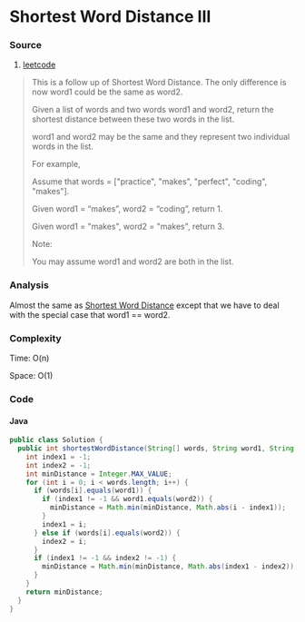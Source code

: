 # Shortest Word Distance III 
### Source 
1. [leetcode](https://leetcode.com/problems/shortest-word-distance-iii/)

> This is a follow up of Shortest Word Distance. The only difference is now word1 could be the same as word2.
> 
> Given a list of words and two words word1 and word2, return the shortest distance between these two words in the list.
> 
> word1 and word2 may be the same and they represent two individual words in the list.
> 
> For example,
>
> Assume that words = ["practice", "makes", "perfect", "coding", "makes"].
> 
> Given word1 = “makes”, word2 = “coding”, return 1.
>
> Given word1 = "makes", word2 = "makes", return 3.
> 
> Note:
>
> You may assume word1 and word2 are both in the list.

### Analysis
Almost the same as [Shortest Word Distance](shortest_word_distance.md) except that we have to deal with the special case that word1 == word2.

### Complexity
Time: O(n)

Space: O(1)

### Code
#### Java
```java
public class Solution {
  public int shortestWordDistance(String[] words, String word1, String word2) {
    int index1 = -1;
    int index2 = -1;
    int minDistance = Integer.MAX_VALUE;
    for (int i = 0; i < words.length; i++) {
      if (words[i].equals(word1)) {
        if (index1 != -1 && word1.equals(word2)) {
          minDistance = Math.min(minDistance, Math.abs(i - index1));
        }
        index1 = i;
      } else if (words[i].equals(word2)) {
        index2 = i;
      }
      if (index1 != -1 && index2 != -1) {
        minDistance = Math.min(minDistance, Math.abs(index1 - index2));
      }
    }
    return minDistance;
  }
}
```
